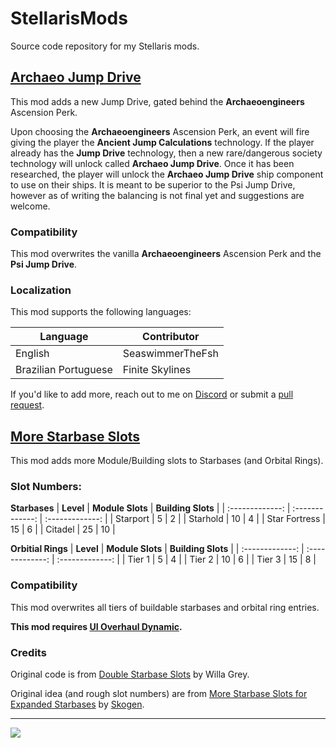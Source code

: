# StellarisMods

Source code repository for my Stellaris mods.

## [Archaeo Jump Drive](https://steamcommunity.com/sharedfiles/filedetails/?id=2974656285)

This mod adds a new Jump Drive, gated behind the __Archaeoengineers__ Ascension Perk.

Upon choosing the __Archaeoengineers__ Ascension Perk, an event will fire giving the player the __Ancient Jump Calculations__ technology. If the player already has the __Jump Drive__ technology, then a new rare/dangerous society technology will unlock called __Archaeo Jump Drive__. Once it has been researched, the player will unlock the __Archaeo Jump Drive__ ship component to use on their ships. It is meant to be superior to the Psi Jump Drive, however as of writing the balancing is not final yet and suggestions are welcome.

### Compatibility

This mod overwrites the vanilla __Archaeoengineers__ Ascension Perk and the __Psi Jump Drive__.

### Localization

This mod supports the following languages:

| Language  | Contributor |
| ------------- | ------------- |
| English  | SeaswimmerTheFsh  |
| Brazilian Portuguese  | Finite Skylines  |

If you'd like to add more, reach out to me on [Discord](https://discord.com/invite/robloxgalaxy) or submit a [pull request](https://github.com/SeaswimmerTheFsh/StellarisMods/pulls).

## [More Starbase Slots](https://steamcommunity.com/sharedfiles/filedetails/?id=2975397565)

This mod adds more Module/Building slots to Starbases (and Orbital Rings).

### Slot Numbers:

__Starbases__
| __Level__  | __Module Slots__ | __Building Slots__ |
| :-------------: | :-------------: | :-------------: |
| Starport  | 5  | 2  |
| Starhold  | 10  | 4  |
| Star Fortress  | 15  | 6  |
| Citadel  | 25  | 10  |

__Orbitial Rings__
| __Level__  | __Module Slots__ | __Building Slots__ |
| :-------------: | :-------------: | :-------------: |
| Tier 1  | 5  | 4  |
| Tier 2  | 10  | 6  |
| Tier 3  | 15  | 8  |

### Compatibility

This mod overwrites all tiers of buildable starbases and orbital ring entries.

__This mod requires [UI Overhaul Dynamic](https://steamcommunity.com/sharedfiles/filedetails/?id=1623423360).__

### Credits

Original code is from [Double Starbase Slots](https://steamcommunity.com/sharedfiles/filedetails/?id=2960916028) by Willa Grey.

Original idea (and rough slot numbers) are from [More Starbase Slots for Expanded Starbases](https://steamcommunity.com/sharedfiles/filedetails/?id=2808547642) by [Skogen](https://steamcommunity.com/id/Skogen787).

___
[<img src="https://i.imgur.com/4Und3QN.png">](https://discord.gg/bHVez2C)
